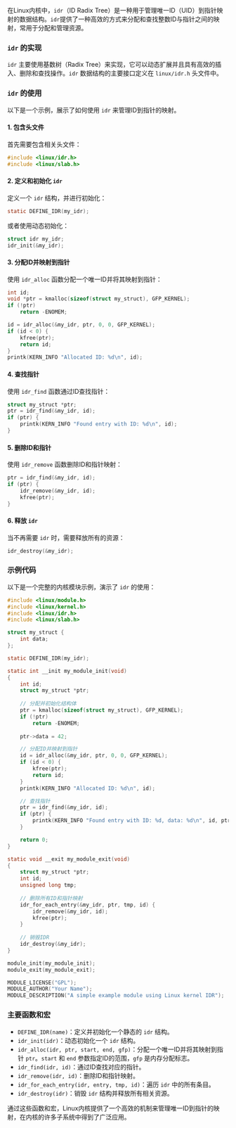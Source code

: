 在Linux内核中，`idr`（ID Radix Tree）是一种用于管理唯一ID（UID）到指针映射的数据结构。`idr`提供了一种高效的方式来分配和查找整数ID与指针之间的映射，常用于分配和管理资源。

### `idr` 的实现

`idr` 主要使用基数树（Radix Tree）来实现，它可以动态扩展并且具有高效的插入、删除和查找操作。`idr` 数据结构的主要接口定义在 `linux/idr.h` 头文件中。

### `idr` 的使用

以下是一个示例，展示了如何使用 `idr` 来管理ID到指针的映射。

#### 1. 包含头文件

首先需要包含相关头文件：

```c
#include <linux/idr.h>
#include <linux/slab.h>
```

#### 2. 定义和初始化 `idr`

定义一个 `idr` 结构，并进行初始化：

```c
static DEFINE_IDR(my_idr);
```

或者使用动态初始化：

```c
struct idr my_idr;
idr_init(&my_idr);
```

#### 3. 分配ID并映射到指针

使用 `idr_alloc` 函数分配一个唯一ID并将其映射到指针：

```c
int id;
void *ptr = kmalloc(sizeof(struct my_struct), GFP_KERNEL);
if (!ptr)
    return -ENOMEM;

id = idr_alloc(&my_idr, ptr, 0, 0, GFP_KERNEL);
if (id < 0) {
    kfree(ptr);
    return id;
}
printk(KERN_INFO "Allocated ID: %d\n", id);
```

#### 4. 查找指针

使用 `idr_find` 函数通过ID查找指针：

```c
struct my_struct *ptr;
ptr = idr_find(&my_idr, id);
if (ptr) {
    printk(KERN_INFO "Found entry with ID: %d\n", id);
}
```

#### 5. 删除ID和指针

使用 `idr_remove` 函数删除ID和指针映射：

```c
ptr = idr_find(&my_idr, id);
if (ptr) {
    idr_remove(&my_idr, id);
    kfree(ptr);
}
```

#### 6. 释放 `idr`

当不再需要 `idr` 时，需要释放所有的资源：

```c
idr_destroy(&my_idr);
```

### 示例代码

以下是一个完整的内核模块示例，演示了 `idr` 的使用：

```c
#include <linux/module.h>
#include <linux/kernel.h>
#include <linux/idr.h>
#include <linux/slab.h>

struct my_struct {
    int data;
};

static DEFINE_IDR(my_idr);

static int __init my_module_init(void)
{
    int id;
    struct my_struct *ptr;
    
    // 分配并初始化结构体
    ptr = kmalloc(sizeof(struct my_struct), GFP_KERNEL);
    if (!ptr)
        return -ENOMEM;
    
    ptr->data = 42;

    // 分配ID并映射到指针
    id = idr_alloc(&my_idr, ptr, 0, 0, GFP_KERNEL);
    if (id < 0) {
        kfree(ptr);
        return id;
    }
    printk(KERN_INFO "Allocated ID: %d\n", id);

    // 查找指针
    ptr = idr_find(&my_idr, id);
    if (ptr) {
        printk(KERN_INFO "Found entry with ID: %d, data: %d\n", id, ptr->data);
    }

    return 0;
}

static void __exit my_module_exit(void)
{
    struct my_struct *ptr;
    int id;
    unsigned long tmp;
    
    // 删除所有ID和指针映射
    idr_for_each_entry(&my_idr, ptr, tmp, id) {
        idr_remove(&my_idr, id);
        kfree(ptr);
    }
    
    // 销毁IDR
    idr_destroy(&my_idr);
}

module_init(my_module_init);
module_exit(my_module_exit);

MODULE_LICENSE("GPL");
MODULE_AUTHOR("Your Name");
MODULE_DESCRIPTION("A simple example module using Linux kernel IDR");
```

### 主要函数和宏

- `DEFINE_IDR(name)`：定义并初始化一个静态的 `idr` 结构。
- `idr_init(idr)`：动态初始化一个 `idr` 结构。
- `idr_alloc(idr, ptr, start, end, gfp)`：分配一个唯一ID并将其映射到指针 `ptr`。`start` 和 `end` 参数指定ID的范围，`gfp` 是内存分配标志。
- `idr_find(idr, id)`：通过ID查找对应的指针。
- `idr_remove(idr, id)`：删除ID和指针映射。
- `idr_for_each_entry(idr, entry, tmp, id)`：遍历 `idr` 中的所有条目。
- `idr_destroy(idr)`：销毁 `idr` 结构并释放所有相关资源。

通过这些函数和宏，Linux内核提供了一个高效的机制来管理唯一ID到指针的映射，在内核的许多子系统中得到了广泛应用。